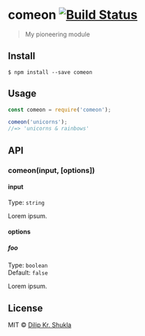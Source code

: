 # comeon [![Build Status](https://travis-ci.org/fusionstrings/comeon.svg?branch=master)](https://travis-ci.org/fusionstrings/comeon)

> My pioneering module


## Install

```
$ npm install --save comeon
```


## Usage

```js
const comeon = require('comeon');

comeon('unicorns');
//=> 'unicorns & rainbows'
```


## API

### comeon(input, [options])

#### input

Type: `string`

Lorem ipsum.

#### options

##### foo

Type: `boolean`<br>
Default: `false`

Lorem ipsum.


## License

MIT © [Dilip Kr. Shukla](https://github.com/fusionstrings/comeon)
